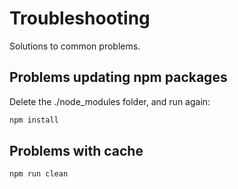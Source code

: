 # Troubleshooting
Solutions to common problems.

## Problems updating npm packages
Delete the ./node_modules folder, and run again:

```bash
npm install
```

## Problems with cache
```bash
npm run clean
```